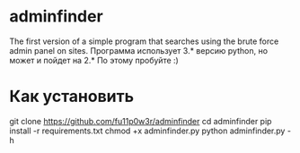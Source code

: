 # adminfinder
The first version of a simple program that searches using the brute force admin panel on sites.
Программа использует 3.* версию python, но может и пойдет на 2.* По этому пробуйте :)

# Как установить
git clone https://github.com/fu11p0w3r/adminfinder
cd adminfinder
pip install -r requirements.txt
chmod +x adminfinder.py
python adminfinder.py -h

